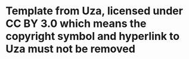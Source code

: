 # Template from Uza, licensed under CC BY 3.0 which means the copyright symbol and hyperlink to Uza must not be removed
 
